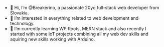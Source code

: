 - 👋 Hi, I’m @Breakerino, a passionate 20yo full-stack web developer from Slovakia.
- 👀 I’m interested in everything related to web development and technology.
- 🌱 I’m currently learning WP Roots, MERN stack and also recently I started with some IoT projects combining all my web dev skills and aquiring new skills working with Arduino. 
